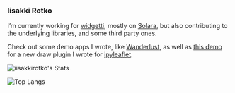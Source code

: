 ### Iisakki Rotko

I’m currently working for [widgetti](https://github.com/widgetti), mostly on [Solara](https://github.com/widgetti/solara), but also contributing to the underlying libraries, and some third party ones.

Check out some demo apps I wrote, like [Wanderlust](https://huggingface.co/spaces/solara-dev/wanderlust), as well as [this demo](https://app.py.cafe/snippet/solara/v1?c=H4sIAHShL2YAA41WbW_bNhD-K5yKIXKhCE4CO4kBAevabvuwrcWS7cMsQ6Clk82GIjWSSuIF-e876sWibHWugiQg7-Fzx-NzR754qczAW3i5kgUxu5KJDWFFKZUh78QuIH8KJkWMP-2klpwquh-ycseB5hyMO_XEsg0YbZdl1NBFuyr8A2hq2CMsOdNmifyrFYk6o2qN_nI1sStTEAZUkkFOK24Qt5xdhZdX09n17W1A5uHs6vJqNrtcxeJfKQsHNwtn00vLYOdH-F04emr8jOCGAdQxFbRMON3V8H7r4ZpqQJMOP5Ug7owCML_RMsRfwR7CdcV4llSK-9ZbpRTyJgWm_TgvdbaX2qiArKXkAfldChhNkjUg3ZZlkKRSGCW5HoH9RLm2uFj80JpSicckMAQ8G8jJZ7oBf7KwCIKfnZIiyRR98uX6S0AsjxQB2YBMvmgpLNQC7cfy1kyiiMReil4NxJ6DqClRAeEj5RXYM3zbDwPytmPFQ-zgwA9oFRTy8RTt0Ga_5-OpXCryTJhw1h6DrHex848NNeky9jDmAozaxd4KR6mUKmMCN65xgnwXkRyzUCk4gRzntxG2622cXXqOwXik7nCQP43CIm_IO86JNFtQmlCkg4yZNq-a-EykIUkrq-qvJrX33moDRdFpbaj_n3GjVHxA-_vGHAKHAjXmpNEVfuQOWjH0SBtE5Miktxh4NtELOSup2X4q662cLcjLK3l1QAVVD6AsjGGwx_ZByUSD0cDhJHyAnZ-fWcT5ywD3elaXVFcwNMuSlHK-pulDXUudq6YP9mWJg6SZ891kOofQWMN9CTb_9946jylmXlTlwNnXlwekqaHoXlVNM-jwClBqoqPrLG20lYYE8hxS47s7DDACbHMZiJSBjtpGZNc1f5-Y2XYU7yWvCuFrg1KJXmJvC2yzNVjLWNe30-9j73WYrqOVlLONiLB46l4ce4cbbtF3uDTd-pyugSP6Fzws1EFJugOLvYDUZzs87wP1u_7v5WbD4cfKGBTZHd6KHPyGwdVugF7sFSfVLmpa7UF8TowNlx97tk76gGLPHtHis-S7DdYazlvZJoIWEJ0VGTu3Zqu3U7QfscBdWlvwI3SPeJ5SnZfojzMB5xb2LfQfsKRtd-8ddI35pIsG-C1OsCO5HtrhCfqCiUr3FXlKg9ixns83SuIZWBleHIjQfk5rs_d418xsV8UnErZXFKVUI5eHfVpE9s9R6-o-3EkP0mBGII3Wo-bf_xENgeNkOkWh8-RpC8Abz7YJjADrZ42Ols7e7xmHX-30PgP4iIn2b6DJaiz4rrEu3Q6HZ9jT_o1RHN4To1zoRVYm6h-UIUaDM37TRlAgF1PbRCYHawdSeLOvaLw8UAXK76-WCSK9AIX8T8VQpBiIxqewqIpyh89Z92m7DwHhVgIIa2hxTMvyLwZP3iK3HSCoC--joGuOKGOT7XGZPuSYTLtrdIKL35At1dsFuZ3OZ_l0Pr-dQg6zm_V6dr3O6M10fZ3NL-Y3Fxjf638WyoxopAsAAA) for a new draw plugin I wrote for [ipyleaflet](https://github.com/jupyter-widgets/ipyleaflet).

![iisakkirotko's Stats](https://github-readme-stats-ivory-gamma-19.vercel.app/api?username=iisakkirotko&show_icons=true&theme=transparent&count_private=true)

![Top Langs](https://github-readme-stats-ivory-gamma-19.vercel.app/api/top-langs/?username=iisakkirotko&layout=compact&theme=transparent)